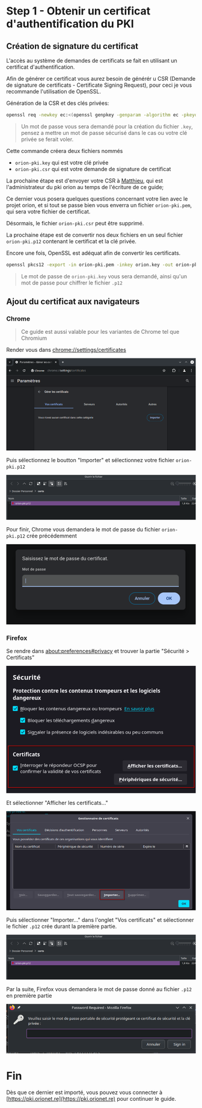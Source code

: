 # Step 1 - Obtenir un certificat d'authentification du PKI

## Création de signature du certificat

L'accès au système de demandes de certificats se fait en utilisant un certificat d'authentification.

Afin de générer ce certificat vous aurez besoin de générér u CSR (Demande de signature de certificats - Certificate Signing Request), pour ceci je vous recommande l'utilisation de OpenSSL.

Génération de la CSR et des clés privées:

```bash
openssl req -newkey ec:<(openssl genpkey -genparam -algorithm ec -pkeyopt ec_paramgen_curve:P-256) -keyout orion-pki.key -out orion-pki.csr
```

> Un mot de passe vous sera demandé pour la création du fichier `.key`, pensez a mettre un mot de passe sécurisé dans le cas ou votre clé privée se ferait voler.

Cette commande créera deux fichiers nommés
- `orion-pki.key` qui est votre clé privée
- `orion-pki.csr` qui est votre demande de signature de certificat

La prochaine étape est d'envoyer votre CSR à [Matthieu](mailto:matthieu+orioncsr@mpgn.dev), qui est l'administrateur du pki orion au temps de l'écriture de ce guide;

Ce dernier vous posera quelques questions concernant votre lien avec le projet orion, et si tout se passe bien vous enverra un fichier `orion-pki.pem`, qui sera votre fichier de certificat.

Désormais, le fichier `orion-pki.csr` peut être supprimé.

La prochaine étape est de convertir nos deux fichiers en un seul fichier `orion-pki.p12` contenant le certificat et la clé privée.

Encore une fois, OpenSSL est adéquat afin de convertir les certificats.

```bash
openssl pkcs12 -export -in orion-pki.pem -inkey orion.key -out orion-pki.p12
```

> Le mot de passe de `orion-pki.key` vous sera demandé, ainsi qu'un mot de passe pour chiffrer le fichier `.p12`

## Ajout du certificat aux navigateurs

### Chrome

> Ce guide est aussi valable pour les variantes de Chrome tel que Chromium

Render vous dans [chrome://settings/certificates](chrome://settings/certificates)

![Image of the Chrome Certificates Settings](./img/chrome_certificates_settings.png)

Puis sélectionnez le boutton "Importer" et sélectionnez votre fichier `orion-pki.p12`

![Image of the file selector window](./img/certificates_file_selector.png)

Pour finir, Chrome vous demandera le mot de passe du fichier `orion-pki.p12` crée précédemment

![Image of the Chrome password prompt](./img/chrome_certificates_password_ask.png)

### Firefox

Se rendre dans [about:preferences#privacy](about:preferences#privacy) et trouver la partie "Sécurité > Certificats"

![Image of the Firefox Certificates section](./img/firefox_certificates_config.png)

Et sélectionner "Afficher les certificats..." 

![Image of the Firefox Certificates Panel](./img/firefox_certificates_panel.png)

Puis sélectionner "Importer..." dans l'onglet "Vos certificats" et sélectionner le fichier `.p12` crée durant la première partie.

![Image of the file selector window](./img/certificates_file_selector.png)

Par la suite, Firefox vous demandera le mot de passe donné au fichier `.p12` en première partie


![Image of the Firefox password prompt](./img/firefox_certificates_password_ask.png)

# Fin

Dès que ce dernier est importé, vous pouvez vous connecter à [https://pki.orionet.re](https://pki.orionet.re) pour continuer le guide.
